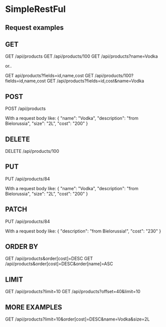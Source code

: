 # SimpleRestFul

## Request examples

## GET <READ>

GET /api/products
GET /api/products/100
GET /api/products?name=Vodka

or..

GET api/products?fields=id,name,cost
GET /api/products/100?fields=id,name,cost
GET /api/products?fields=id,cost&name=Vodka

## POST <CREATE>

POST /api/products

With a request body like:
{
    "name": "Vodka",
    "description": "from Bielorussia",
    "size": "2L",
    "cost": "200"
}

## DELETE

DELETE /api/products/100

## PUT  <UPDATE>

PUT /api/products/84

With a request body like:
{
    "name": "Vodka",
    "description": "from Bielorussia",
    "size": "2L",
    "cost": "200"
}

## PATCH <PARTIAL UPDATE>

PUT /api/products/84

With a request body like:
{
    "description": "from Bielorussia!",
    "cost": "230"
}

## ORDER BY

GET /api/products&order[cost]=DESC
GET /api/products&order[cost]=DESC&order[name]=ASC

## LIMIT

GET /api/products?limit=10
GET /api/products?offset=40&limit=10

## MORE EXAMPLES

GET /api/products?limit=10&order[cost]=DESC&name=Vodka&size=2L